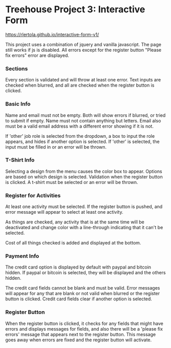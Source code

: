 # Treehouse Project 3: Interactive Form

https://rlertola.github.io/interactive-form-v1/

This project uses a combination of jquery and vanilla javascript. The page still works if js is disabled. All errors except for the register button "Please fix errors" error are displayed.

### Sections

Every section is validated and will throw at least one error. Text inputs are checked when blurred, and all are checked when the register button is clicked.

### Basic Info

Name and email must not be empty. Both will show errors if blurred, or tried to submit if empty. Name must not contain anything but letters. Email also must be a valid email address with a different error showing if it is not.

If 'other' job role is selected from the dropdown, a box to input the role appears, and hides if another option is selected. If 'other' is selected, the input must be filled in or an error will be thrown.

### T-Shirt Info

Selecting a design from the menu causes the color box to appear. Options are based on which design is selected. Validation when the register button is clicked. A t-shirt must be selected or an error will be thrown.

### Register for Activities

At least one activity must be selected. If the register button is pushed, and error message will appear to select at least one activity.

As things are checked, any activity that is at the same time will be deactivated and change color with a line-through indicating that it can't be selected.

Cost of all things checked is added and displayed at the bottom.

### Payment Info

The credit card option is displayed by default with paypal and bitcoin hidden. If paypal or bitcoin is selected, they will be displayed and the others hidden.

The credit card fields cannot be blank and must be valid. Error messages will appear for any that are blank or not valid when blurred or the register button is clicked. Credit card fields clear if another option is selected.

### Register Button

When the register button is clicked, it checks for any fields that might have errors and displays messages for fields, and also there will be a 'please fix errors' message that appears next to the register button. This message goes away when errors are fixed and the register button will activate.




